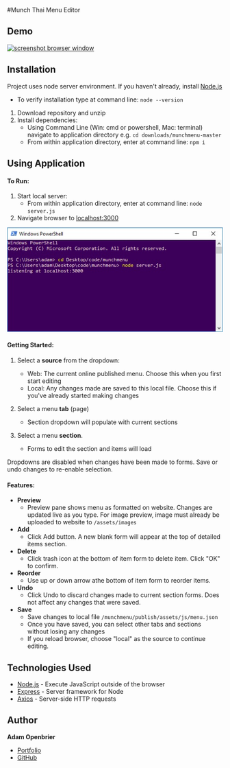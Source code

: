 #Munch Thai Menu Editor

## Demo

[![screenshot browser window](https://img.youtube.com/vi/KrmT_pZFTAk/hqdefault.jpg)](https://www.youtube.com/watch?v=KrmT_pZFTAk)

## Installation
Project uses node server environment. If you haven't already, install [Node.js](https://nodejs.org/en/download/) 
- To verify installation type at command line: `node --version`
1. Download repository and unzip
2. Install dependencies:
   - Using Command Line (Win: cmd or powershell, Mac: terminal) navigate to application directory e.g. `cd downloads/munchmenu-master`
   - From within application directory, enter at command line: `npm i`  

## Using Application

#### To Run:
1. Start local server: 
   - From within application directory, enter at command line: `node server.js`
2. Navigate browser to [localhost:3000](localhost:3000)  

![powershell screenshot change directory then run command: node server.js](./readme/shell.jpg)

#### Getting Started:
1. Select a **source** from the dropdown:
   - Web: The current online published menu. Choose this when you first start editing
   - Local: Any changes made are saved to this local file. Choose this if you've already started making changes

2. Select a menu **tab** (page)
   - Section dropdown will populate with current sections

3. Select a menu **section**.
   - Forms to edit the section and items will load  
     
Dropdowns are disabled when changes have been made to forms. Save or undo changes to re-enable selection.

#### Features:

* **Preview**
  - Preview pane shows menu as formatted on website. Changes are updated live as you type. For image preview, image must already be uploaded to website to `/assets/images`
* **Add**
  - Click Add button. A new blank form will appear at the top of detailed items section. 
* **Delete**
  - Click trash icon at the bottom of item form to delete item. Click "OK" to confirm. 
* **Reorder**
  - Use up or down arrow athe bottom of item form to reorder items.
* **Undo**
  - Click Undo to discard changes made to current section forms. Does not affect any changes that were saved.
* **Save**
  - Save changes to local file `/munchmenu/publish/assets/js/menu.json` 
  - Once you have saved, you can select other tabs and sections without losing any changes
  - If you reload browser, choose "local" as the source to continue editing.

## Technologies Used
- [Node.js](https://nodejs.org) - Execute JavaScript outside of the browser
- [Express](https://www.npmjs.com/package/express) - Server framework for Node
- [Axios](https://www.npmjs.com/package/axios) - Server-side HTTP requests

## Author
**Adam Openbrier**
- [Portfolio](https://www.adamopenbrier.com)  
- [GitHub](https://github.com/aOpenbrier)  